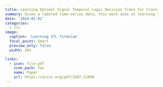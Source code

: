```yaml
---
title: Learning Optimal Signal Temporal Logic Decision Trees for Classification: A Max-Flow MILP Formulation
summary: Given a labeled time-series data, this work aims at learning the underlying Signal Temporal Logic Formulae that specifies the behavior. The proposed approach created a decision tree for a two-class and multi-class classification problem and finds a globally optimal solution. 
date: '2024-01-02'
categories:
  - tli
image:
  caption: 'Learning STL formulae'
  focal_point: Smart
  preview_only: false
  width: 10%

links:
  - icon: file-pdf
    icon_pack: fas
    name: Paper
    url: https://arxiv.org/pdf/2407.21090
---
```


